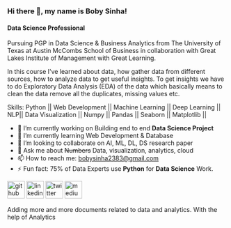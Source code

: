 ### Hi there 👋, my name is **Boby Sinha!**
#### Data Science Professional
Pursuing PGP in Data Science & Business Analytics from The University of Texas at Austin McCombs School of Business in collaboration with Great Lakes Institute of Management with Great Learning.

In this course I've learned about data, how gather data from different sources, how to analyze data to get useful insights. To get insights we have to do Exploratory Data Analysis (EDA) of the data which basically means to clean the data remove all the duplicates, missing values etc.

Skills: Python || Web Development || Machine Learning || Deep Learning || NLP|| Data Visualization || Numpy || Pandas || Seaborn || Matplotlib ||

- 🔭 I’m currently working on Building end to end **Data Science Project** 
- 🌱 I’m currently learning Web Development & Database 
- 👯 I’m looking to collaborate on AI, ML, DL, DS research paper 
- 💬 Ask me about ~~Numbers~~ Data, visualization, analytics, cloud 
- 📫 How to reach me: bobysinha2383@gmail.com 
- ⚡ Fun fact: 75% of Data Experts use **Python** for **Data Science** Work. 


[<img src='https://cdn.jsdelivr.net/npm/simple-icons@3.0.1/icons/github.svg' alt='github' height='40'>](https://github.com/github.com/bobysinha17)  [<img src='https://cdn.jsdelivr.net/npm/simple-icons@3.0.1/icons/linkedin.svg' alt='linkedin' height='40'>](https://www.linkedin.com/in/linkedin.com/in/bobysinha/)  [<img src='https://cdn.jsdelivr.net/npm/simple-icons@3.0.1/icons/twitter.svg' alt='twitter' height='40'>](https://twitter.com/bobysinha2383)  [<img src='https://cdn.jsdelivr.net/npm/simple-icons@3.0.1/icons/medium.svg' alt='medium' height='40'>](@bobysinha2383)  

Adding more and more documents related to data and analytics. With the help of Analytics 
